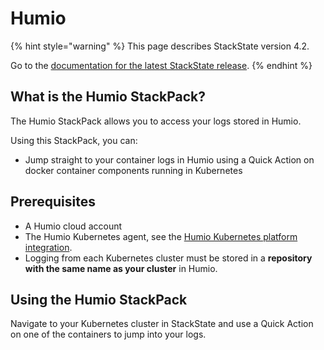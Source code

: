 # Humio

{% hint style="warning" %}
This page describes StackState version 4.2.

Go to the [documentation for the latest StackState release](https://docs.stackstate.com/).
{% endhint %}

## What is the Humio StackPack?

The Humio StackPack allows you to access your logs stored in Humio.

Using this StackPack, you can:

* Jump straight to your container logs in Humio using a Quick Action on docker container components running in Kubernetes

## Prerequisites

* A Humio cloud account
* The Humio Kubernetes agent, see the [Humio Kubernetes platform integration](https://docs.humio.com/integrations/ingest-logs-from-a-specific-system/kubernetes/).
* Logging from each Kubernetes cluster must be stored in a **repository with the same name as your cluster** in Humio.

## Using the Humio StackPack

Navigate to your Kubernetes cluster in StackState and use a Quick Action on one of the containers to jump into your logs.

